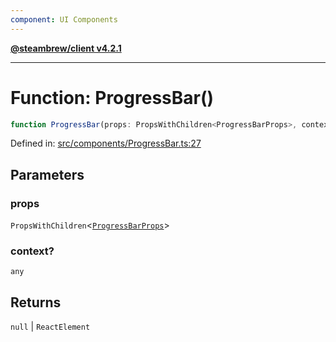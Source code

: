 ```yaml
---
component: UI Components
---
```


[**@steambrew/client v4.2.1**](../README.md)

***

# Function: ProgressBar()

```ts
function ProgressBar(props: PropsWithChildren<ProgressBarProps>, context?: any): null | ReactElement
```

Defined in: [src/components/ProgressBar.ts:27](https://github.com/shdwmtr/plugutil/blob/b52230e3bd417b9353d983856323dee8a90c4f70/client/src/components/ProgressBar.ts#L27)

## Parameters

### props

`PropsWithChildren`\<[`ProgressBarProps`](../interfaces/ProgressBarProps.md)\>

### context?

`any`

## Returns

`null` \| `ReactElement`
